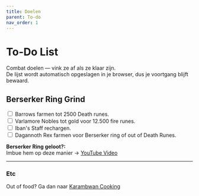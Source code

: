 ```yaml
---
title: Doelen
parent: To-do
nav_order: 1
---
```


# To-Do List

Combat doelen — vink ze af als ze klaar zijn.  
De lijst wordt automatisch opgeslagen in je browser, dus je voortgang blijft bewaard.

## Berserker Ring Grind

<div id="todo-list">
  <label><input type="checkbox" data-id="barrows"> Barrows farmen tot 2500 Death runes.</label><br>
  <label><input type="checkbox" data-id="varlamore"> Varlamore Nobles tot gold voor 12.500 fire runes.</label><br>
  <label><input type="checkbox" data-id="iban"> Iban's Staff rechargen.</label><br>
  <label><input type="checkbox" data-id="rex"> Dagannoth Rex farmen voor Berserker ring of out of Death Runes.</label>
</div>

**Berserker Ring geloot?:**  
Imbue hem op deze manier → [YouTube Video](https://youtu.be/-Rb1osRt1Fo)

---

### Etc
Out of food? Ga dan naar [Karambwan Cooking](https://pascaldus.github.io/Runescape-Docs/skilling/karambwan.html)

<script>
  document.addEventListener("DOMContentLoaded", function() {
    const checkboxes = document.querySelectorAll('#todo-list input[type="checkbox"]');
    
    checkboxes.forEach(checkbox => {
      const saved = localStorage.getItem('todo-' + checkbox.dataset.id);
      if (saved === 'true') checkbox.checked = true;
      
      checkbox.addEventListener('change', function() {
        localStorage.setItem('todo-' + checkbox.dataset.id, checkbox.checked);
      });
    });
  });
</script>
